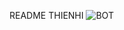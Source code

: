 README
THIENHI
![BOT](https://user-images.githubusercontent.com/66464012/139479158-4a3ed720-c66b-467a-be9f-612d47b57682.jpg)
